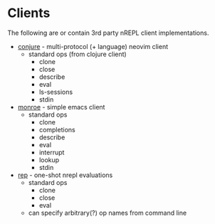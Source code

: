 # Clients

The following are or contain 3rd party nREPL client implementations.

* [conjure](https://github.com/Olical/conjure) - multi-protocol (+
  language) neovim client
  * standard ops (from clojure client)
    * clone
    * close
    * describe
    * eval
    * ls-sessions
    * stdin
* [monroe](https://github.com/sanel/monroe) - simple emacs client
  * standard ops
    * clone
    * completions
    * describe
    * eval
    * interrupt
    * lookup
    * stdin
* [rep](https://github.com/eraserhd/rep) - one-shot nrepl evaluations
  * standard ops
    * clone
    * close
    * eval
  * can specify arbitrary(?) op names from command line

